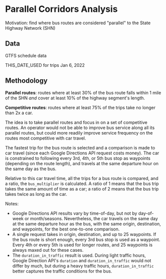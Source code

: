 # Parallel Corridors Analysis

Motivation: find where bus routes are considered "parallel" to the State Highway Network (SHN)

## Data

GTFS schedule data 

THIS_DATE_USED for trips Jan 6, 2022

## Methodology

**Parallel routes**: routes where at least 30% of the bus route falls within 1 mile of the SHN *and* cover at least 10% of the highway segment's length.

**Competitive routes**: routes where at least 75% of the trips take no longer than 2x a car. 

The idea is to take parallel routes and focus in on a set of competitive routes. An operator would not be able to improve bus service along all its parallel routes, but could more readily improve service frequency on the routes most competitive with car travel.

The fastest trip for the bus route is selected and a comparison is made to car travel (since each Google Directions API request costs money). The car is constrained to following every 3rd, 4th, or 5th bus stop as waypoints (depending on the route length), and travels at the same departure hour on the same day as the bus.

Relative to this car travel time, all the trips for a bus route is compared, and a ratio, the `bus_multiplier` is calculated. A ratio of 1 means that the bus trip takes the same amount of time as a car; a ratio of 2 means that the bus trip takes twice as long as the car. 

Notes:

* Google Directions API results vary by time-of-day, but not by day-of-week or month/seasons. Nevertheless, the car travels on the same day at the same departure hour as the bus, with the same origin, destination, and waypoints, for the best one-to-one comparison.
* A single request takes in origin, destination, and up to 25 waypoints. If the bus route is short enough, every 3rd bus stop is used as a waypoint. Every 4th or every 5th is used for longer routes, and 25 waypoints is always maxed out for these cases.
* The `duration_in_traffic` result is used. During light traffic hours, Google Direction API's `duration` and `duration_in_traffic` would not differ by much, but during a heavy traffic hours, `duration_in_traffic` better captures the traffic conditions for the bus.